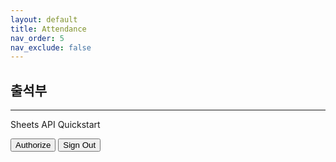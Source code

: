 ```yaml
---
layout: default
title: Attendance
nav_order: 5
nav_exclude: false
---
```

## 출석부

- - -

<p>Sheets API Quickstart</p>

<!--Add buttons to initiate auth sequence and sign out-->
<button id="authorize_button" onclick="handleAuthClick()">Authorize</button>
<button id="signout_button" onclick="handleSignoutClick()">Sign Out</button>

<pre id="content" style="white-space: pre-wrap;"></pre>

<script type="text/javascript">
     const CLIENT_ID = '110007993587368451529';
     const API_KEY = 'e1a634edf54a256be9fbc66c0dad42b3a708d76a';
     const DISCOVERY_DOC = 'https://sheets.googleapis.com/$discovery/rest?version=v4';
     const SCOPES = 'https://www.googleapis.com/auth/spreadsheets.readonly';

     let tokenClient;
     let gapiInited = false;
     let gisInited = false;

     document.getElementById('authorize_button').style.visibility = 'hidden';
     document.getElementById('signout_button').style.visibility = 'hidden';
     function gapiLoaded() {
     gapi.load('client', initializeGapiClient);
     }

     async function initializeGapiClient() {
     await gapi.client.init({
     apiKey: API_KEY,
     discoveryDocs: [DISCOVERY_DOC],
     });
     gapiInited = true;
     maybeEnableButtons();
     }

     function gisLoaded() {
     tokenClient = google.accounts.oauth2.initTokenClient({
     client_id: CLIENT_ID,
     scope: SCOPES,
     callback: '', 
     });
     gisInited = true;
     maybeEnableButtons();
     }

     function maybeEnableButtons() {
     if (gapiInited && gisInited) {
     document.getElementById('authorize_button').style.visibility = 'visible';
     }
     }

     function handleAuthClick() {
     tokenClient.callback = async (resp) => {
     if (resp.error !== undefined) {
          throw (resp);
     }
     document.getElementById('signout_button').style.visibility = 'visible';
     document.getElementById('authorize_button').innerText = 'Refresh';
     await listMajors();
     };

     if (gapi.client.getToken() === null) {
     tokenClient.requestAccessToken({prompt: 'consent'});
     } else {
     tokenClient.requestAccessToken({prompt: ''});
     }
     }

     function handleSignoutClick() {
     const token = gapi.client.getToken();
     if (token !== null) {
     google.accounts.oauth2.revoke(token.access_token);
     gapi.client.setToken('');
     document.getElementById('content').innerText = '';
     document.getElementById('authorize_button').innerText = 'Authorize';
     document.getElementById('signout_button').style.visibility = 'hidden';
     }
     }

     async function listMajors() {
     let response;
     try {
     response = await gapi.client.sheets.spreadsheets.values.get({
          spreadsheetId: '1X3ZtRWpwc5G22bFo0dTFgs7UTjwW-mMY5cn_bEVIabw',
          range: 'Test!A2:E',
     });
     } catch (err) {
     document.getElementById('content').innerText = err.message;
     return;
     }
     const range = response.result;
     if (!range || !range.values || range.values.length == 0) {
     document.getElementById('content').innerText = 'No values found.';
     return;
     }
     const output = range.values.reduce(
          (str, row) => `${str}${row[0]}, ${row[4]}\n`,
          'Name, Major:\n');
     document.getElementById('content').innerText = output;
     }
</script>
<script async defer src="https://apis.google.com/js/api.js" onload="gapiLoaded()"></script>
<script async defer src="https://accounts.google.com/gsi/client" onload="gisLoaded()"></script>